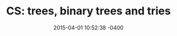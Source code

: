 ---
layout: post
title: "CS: trees, binary trees and tries"
date: 2015-04-01 10:52:38 -0400
comments: true
categories:
---